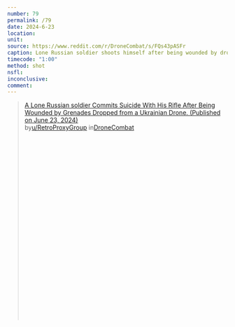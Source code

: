 ```yaml
---
number: 79
permalink: /79
date: 2024-6-23
location: 
unit:
source: https://www.reddit.com/r/DroneCombat/s/FQs43pASFr
caption: Lone Russian soldier shoots himself after being wounded by drone dropped grenades. Thermal view
timecode: "1:00"
method: shot
nsfl: 
inconclusive: 
comment: 
---
```

<blockquote class="reddit-embed-bq" style="height:500px" data-embed-height="586"><a href="https://www.reddit.com/r/DroneCombat/comments/1dmjobg/a_lone_russian_soldier_commits_suicide_with_his/">A Lone Russian soldier Commits Suicide With His Rifle After Being Wounded by Grenades Dropped from a Ukrainian Drone. (Published on June 23, 2024)</a><br> by<a href="https://www.reddit.com/user/RetroProxyGroup/">u/RetroProxyGroup</a> in<a href="https://www.reddit.com/r/DroneCombat/">DroneCombat</a></blockquote><script async="" src="https://embed.reddit.com/widgets.js" charset="UTF-8"></script>